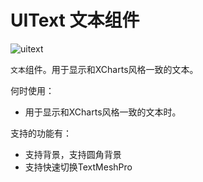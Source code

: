 # UIText 文本组件

![uitext](../img/uitext.png)

`文本`组件。用于显示和XCharts风格一致的文本。

何时使用：

* 用于显示和XCharts风格一致的文本时。

支持的功能有：

* 支持背景，支持圆角背景
* 支持快速切换TextMeshPro
